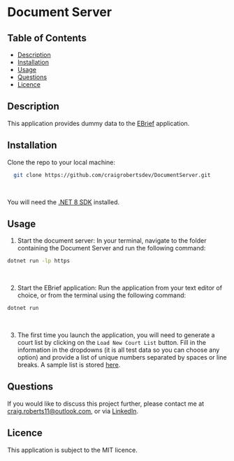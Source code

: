 # Document Server

## Table of Contents

- [Description](#description)
- [Installation](#installation)
- [Usage](#usage)
- [Questions](#questions)
- [Licence](#licence)

## Description

This application provides dummy data to the [EBrief](https://github.com/craigrobertsdev/EBrief-Demo) application.

## Installation

Clone the repo to your local machine:

```bash
  git clone https://github.com/craigrobertsdev/DocumentServer.git
```

<br>

You will need the [.NET 8 SDK](https://dotnet.microsoft.com/en-us/download/dotnet/8.0) installed.

## Usage

1. Start the document server:
   In your terminal, navigate to the folder containing the Document Server and run the following command:

```bash
dotnet run -lp https
```

  <br>

2. Start the EBrief application:
   Run the application from your text editor of choice, or from the terminal using the following command:

```bash
dotnet run
```

<br>

3. The first time you launch the application, you will need to generate a court list by clicking on the `Load New Court List` button. Fill in the information in the dropdowns (it is all test data so you can choose any option) and provide a list of unique numbers separated by spaces or line breaks. A sample list is stored [here](https://github.com/craigrobertsdev/EBrief-Demo/blob/main/sample-case-numbers.txt).

## Questions

If you would like to discuss this project further, please contact me at craig.roberts11@outlook.com, or via [LinkedIn](https://www.linkedin.com/in/craig-roberts-9ba409243/).

## Licence

This application is subject to the MIT licence.
